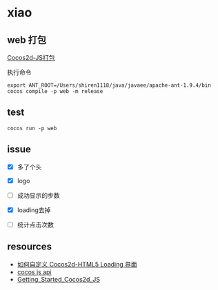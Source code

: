 # xiao 

## web 打包

[Cocos2d-JS打包](http://cn.cocos2d-x.org/tutorial/show?id=1324)

执行命令

	export ANT_ROOT=/Users/shiren1118/java/javaee/apache-ant-1.9.4/bin
	cocos compile -p web -m release
	
	
## test

	cocos run -p web  
	
	
## issue

- [x] 多了个头
- [x] logo
- [ ] 成功显示的步数
- [x] loading去掉
- [ ] 统计点击次数


## resources

- [如何自定义 Cocos2d-HTML5 Loading 界面](http://www.tairan.com/archives/4972)
- [cocos js api](http://www.cocos2d-x.org/reference/html5-js/V3.0rc3/index.html)
- [Getting_Started_Cocos2d_JS](http://www.cocos2d-x.org/wiki/Getting_Started_Cocos2d-JS)